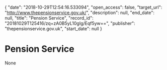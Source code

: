 {
  "date": "2018-10-29T12:54:16.533094", 
  "open_access": false, 
  "target_url": "http://www.thepensionservice.gov.uk/", 
  "description": null, 
  "end_date": null, 
  "title": "Pension Service", 
  "record_id": "20181029T125416/zq+zA0B5yL10gIg/Eqf5yw==", 
  "publisher": "thepensionservice.gov.uk", 
  "start_date": null
}

# Pension Service

None